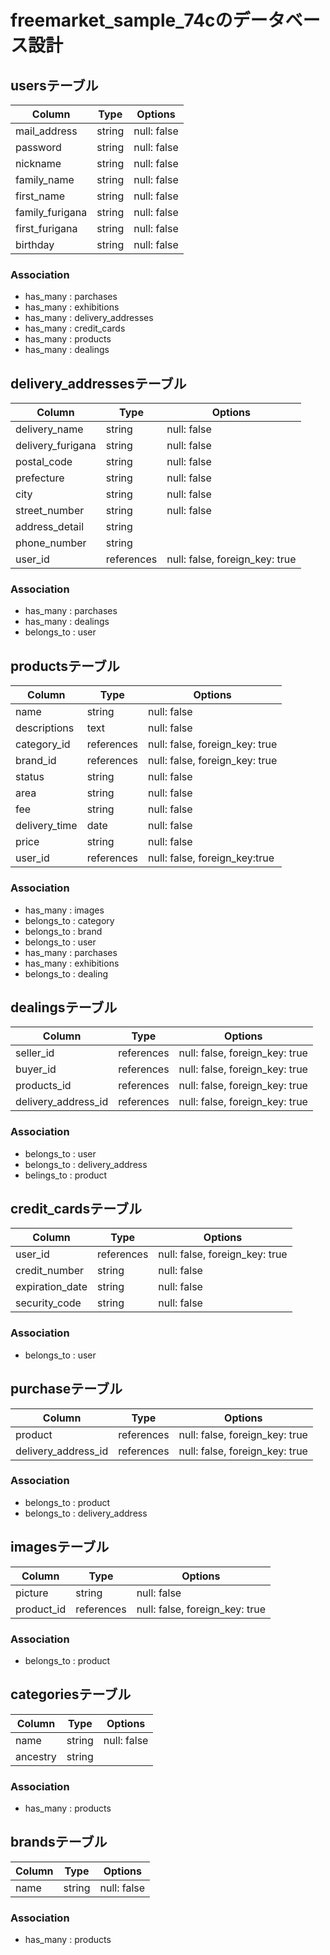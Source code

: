 # freemarket_sample_74cのデータベース設計


## usersテーブル
|Column|Type|Options|
|------|----|-------|
|mail_address|string|null: false|
|password|string|null: false|
|nickname|string|null: false|
|family_name|string|null: false|
|first_name|string|null: false|
|family_furigana|string|null: false|
|first_furigana|string|null: false|
|birthday|string|null: false|
### Association
- has_many : parchases
- has_many : exhibitions
- has_many : delivery_addresses
- has_many : credit_cards
- has_many : products
- has_many : dealings

## delivery_addressesテーブル
|Column|Type|Options|
|------|----|-------|
|delivery_name|string|null: false|
|delivery_furigana|string|null: false|
|postal_code|string|null: false|
|prefecture|string|null: false|
|city|string|null: false|
|street_number|string|null: false|
|address_detail|string||
|phone_number|string||
|user_id|references|null: false, foreign_key: true|
### Association
- has_many : parchases
- has_many : dealings
- belongs_to : user

## productsテーブル
|Column|Type|Options|
|------|----|-------|
|name|string|null: false|
|descriptions|text|null: false|
|category_id|references|null: false, foreign_key: true|
|brand_id|references|null: false, foreign_key: true|
|status|string|null: false|
|area|string|null: false|
|fee|string|null: false|
|delivery_time|date|null: false|
|price|string|null: false|
|user_id|references|null: false, foreign_key:true|
### Association
- has_many : images
- belongs_to : category
- belongs_to : brand
- belongs_to : user
- has_many : parchases
- has_many : exhibitions
- belongs_to : dealing

## dealingsテーブル
|Column|Type|Options|
|------|----|-------|
|seller_id|references|null: false, foreign_key: true|
|buyer_id|references|null: false, foreign_key: true|
|products_id|references|null: false, foreign_key: true|
|delivery_address_id|references|null: false, foreign_key: true|
### Association
- belongs_to : user
- belongs_to : delivery_address
- belings_to : product


## credit_cardsテーブル
|Column|Type|Options|
|------|----|-------|
|user_id|references|null: false, foreign_key: true|
|credit_number|string|null: false|
|expiration_date|string|null: false|
|security_code|string|null: false|
### Association
- belongs_to : user

## purchaseテーブル
|Column|Type|Options|
|------|----|-------|
|product|references|null: false, foreign_key: true|
|delivery_address_id|references|null: false, foreign_key: true|
### Association
- belongs_to : product
- belongs_to : delivery_address

## imagesテーブル
|Column|Type|Options|
|------|----|-------|
|picture|string|null: false|
|product_id|references|null: false, foreign_key: true|
### Association
- belongs_to : product

## categoriesテーブル
|Column|Type|Options|
|------|----|-------|
|name|string|null: false|
|ancestry|string|
### Association
- has_many : products

## brandsテーブル
|Column|Type|Options|
|------|----|-------|
|name|string|null: false|
### Association
- has_many : products